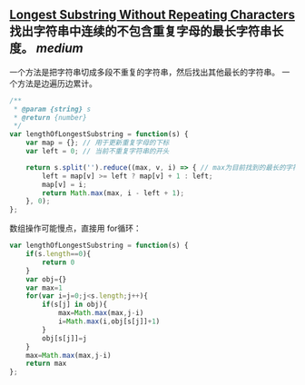 

## [Longest Substring Without Repeating Characters](longestsubstringlength.md) 找出字符串中连续的不包含重复字母的最长字符串长度。  _medium_

一个方法是把字符串切成多段不重复的字符串，然后找出其他最长的字符串。
一个方法是边遍历边累计。

```js
/**
 * @param {string} s
 * @return {number}
 */
var lengthOfLongestSubstring = function(s) {
    var map = {}; // 用于更新重复字母的下标
    var left = 0; // 当前不重复字符串的开头

    return s.split('').reduce((max, v, i) => { // max为目前找到的最长的字符串长度
        left = map[v] >= left ? map[v] + 1 : left;
        map[v] = i;
        return Math.max(max, i - left + 1);
    }, 0);
};
```

数组操作可能慢点，直接用 for循环：

```js
var lengthOfLongestSubstring = function(s) {
    if(s.length==0){
        return 0
    }
    var obj={}
    var max=1
    for(var i=j=0;j<s.length;j++){
        if(s[j] in obj){
            max=Math.max(max,j-i)
            i=Math.max(i,obj[s[j]]+1)
        }
        obj[s[j]]=j
    }
    max=Math.max(max,j-i)
    return max
};
```
